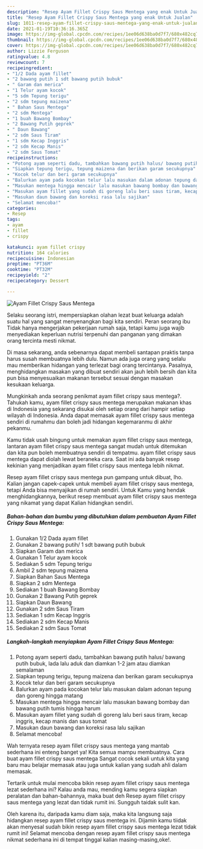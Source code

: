 ```yaml
---
description: "Resep Ayam Fillet Crispy Saus Mentega yang enak Untuk Jualan"
title: "Resep Ayam Fillet Crispy Saus Mentega yang enak Untuk Jualan"
slug: 1011-resep-ayam-fillet-crispy-saus-mentega-yang-enak-untuk-jualan
date: 2021-01-19T10:36:16.365Z
image: https://img-global.cpcdn.com/recipes/1ee06d638ba0d7f7/680x482cq70/ayam-fillet-crispy-saus-mentega-foto-resep-utama.jpg
thumbnail: https://img-global.cpcdn.com/recipes/1ee06d638ba0d7f7/680x482cq70/ayam-fillet-crispy-saus-mentega-foto-resep-utama.jpg
cover: https://img-global.cpcdn.com/recipes/1ee06d638ba0d7f7/680x482cq70/ayam-fillet-crispy-saus-mentega-foto-resep-utama.jpg
author: Lizzie Ferguson
ratingvalue: 4.8
reviewcount: 7
recipeingredient:
- "1/2 Dada ayam fillet"
- "2 bawang putih 1 sdt bawang putih bubuk"
- " Garam dan merica"
- "1 Telur ayam kocok"
- "5 sdm Tepung terigu"
- "2 sdm tepung maizena"
- " Bahan Saus Mentega"
- "2 sdm Mentega"
- "1 buah Bawang Bombay"
- "2 Bawang Putih geprek"
- " Daun Bawang"
- "2 sdm Saus Tiram"
- "1 sdm Kecap Inggris"
- "2 sdm Kecap Manis"
- "2 sdm Saus Tomat"
recipeinstructions:
- "Potong ayam seperti dadu, tambahkan bawang putih halus/ bawang putih bubuk, lada lalu aduk dan diamkan 1-2 jam atau diamkan semalaman"
- "Siapkan tepung terigu, tepung maizena dan berikan garam secukupnya"
- "Kocok telur dan beri garam secukupnya"
- "Balurkan ayam pada kocokan telur lalu masukan dalam adonan tepung dan goreng hingga matang"
- "Masukan mentega hingga mencair lalu masukan bawang bombay dan bawang putih tumis hingga harum"
- "Masukan ayam fillet yang sudah di goreng lalu beri saus tiram, kecap inggris, kecap manis dan saus tomat"
- "Masukan daun bawang dan koreksi rasa lalu sajikan"
- "Selamat mencoba!"
categories:
- Resep
tags:
- ayam
- fillet
- crispy

katakunci: ayam fillet crispy 
nutrition: 164 calories
recipecuisine: Indonesian
preptime: "PT36M"
cooktime: "PT32M"
recipeyield: "2"
recipecategory: Dessert

---
```



![Ayam Fillet Crispy Saus Mentega](https://img-global.cpcdn.com/recipes/1ee06d638ba0d7f7/680x482cq70/ayam-fillet-crispy-saus-mentega-foto-resep-utama.jpg)

Selaku seorang istri, mempersiapkan olahan lezat buat keluarga adalah suatu hal yang sangat menyenangkan bagi kita sendiri. Peran seorang ibu Tidak hanya mengerjakan pekerjaan rumah saja, tetapi kamu juga wajib menyediakan keperluan nutrisi terpenuhi dan panganan yang dimakan orang tercinta mesti nikmat.

Di masa  sekarang, anda sebenarnya dapat membeli santapan praktis tanpa harus susah membuatnya lebih dulu. Namun ada juga orang yang selalu mau memberikan hidangan yang terlezat bagi orang tercintanya. Pasalnya, menghidangkan masakan yang dibuat sendiri akan jauh lebih bersih dan kita pun bisa menyesuaikan makanan tersebut sesuai dengan masakan kesukaan keluarga. 



Mungkinkah anda seorang penikmat ayam fillet crispy saus mentega?. Tahukah kamu, ayam fillet crispy saus mentega merupakan makanan khas di Indonesia yang sekarang disukai oleh setiap orang dari hampir setiap wilayah di Indonesia. Anda dapat memasak ayam fillet crispy saus mentega sendiri di rumahmu dan boleh jadi hidangan kegemaranmu di akhir pekanmu.

Kamu tidak usah bingung untuk memakan ayam fillet crispy saus mentega, lantaran ayam fillet crispy saus mentega sangat mudah untuk ditemukan dan kita pun boleh membuatnya sendiri di tempatmu. ayam fillet crispy saus mentega dapat diolah lewat beraneka cara. Saat ini ada banyak resep kekinian yang menjadikan ayam fillet crispy saus mentega lebih nikmat.

Resep ayam fillet crispy saus mentega pun gampang untuk dibuat, lho. Kalian jangan capek-capek untuk membeli ayam fillet crispy saus mentega, tetapi Anda bisa menyajikan di rumah sendiri. Untuk Kamu yang hendak menghidangkannya, berikut resep membuat ayam fillet crispy saus mentega yang nikamat yang dapat Kalian hidangkan sendiri.

<!--inarticleads1-->

##### Bahan-bahan dan bumbu yang dibutuhkan dalam pembuatan Ayam Fillet Crispy Saus Mentega:

1. Gunakan 1/2 Dada ayam fillet
1. Gunakan 2 bawang putih/ 1 sdt bawang putih bubuk
1. Siapkan  Garam dan merica
1. Gunakan 1 Telur ayam kocok
1. Sediakan 5 sdm Tepung terigu
1. Ambil 2 sdm tepung maizena
1. Siapkan  Bahan Saus Mentega
1. Siapkan 2 sdm Mentega
1. Sediakan 1 buah Bawang Bombay
1. Gunakan 2 Bawang Putih geprek
1. Siapkan  Daun Bawang
1. Gunakan 2 sdm Saus Tiram
1. Sediakan 1 sdm Kecap Inggris
1. Sediakan 2 sdm Kecap Manis
1. Sediakan 2 sdm Saus Tomat




<!--inarticleads2-->

##### Langkah-langkah menyiapkan Ayam Fillet Crispy Saus Mentega:

1. Potong ayam seperti dadu, tambahkan bawang putih halus/ bawang putih bubuk, lada lalu aduk dan diamkan 1-2 jam atau diamkan semalaman
1. Siapkan tepung terigu, tepung maizena dan berikan garam secukupnya
1. Kocok telur dan beri garam secukupnya
1. Balurkan ayam pada kocokan telur lalu masukan dalam adonan tepung dan goreng hingga matang
1. Masukan mentega hingga mencair lalu masukan bawang bombay dan bawang putih tumis hingga harum
1. Masukan ayam fillet yang sudah di goreng lalu beri saus tiram, kecap inggris, kecap manis dan saus tomat
1. Masukan daun bawang dan koreksi rasa lalu sajikan
1. Selamat mencoba!




Wah ternyata resep ayam fillet crispy saus mentega yang mantab sederhana ini enteng banget ya! Kita semua mampu membuatnya. Cara buat ayam fillet crispy saus mentega Sangat cocok sekali untuk kita yang baru mau belajar memasak atau juga untuk kalian yang sudah ahli dalam memasak.

Tertarik untuk mulai mencoba bikin resep ayam fillet crispy saus mentega lezat sederhana ini? Kalau anda mau, mending kamu segera siapkan peralatan dan bahan-bahannya, maka buat deh Resep ayam fillet crispy saus mentega yang lezat dan tidak rumit ini. Sungguh taidak sulit kan. 

Oleh karena itu, daripada kamu diam saja, maka kita langsung saja hidangkan resep ayam fillet crispy saus mentega ini. Dijamin kamu tiidak akan menyesal sudah bikin resep ayam fillet crispy saus mentega lezat tidak rumit ini! Selamat mencoba dengan resep ayam fillet crispy saus mentega nikmat sederhana ini di tempat tinggal kalian masing-masing,oke!.

